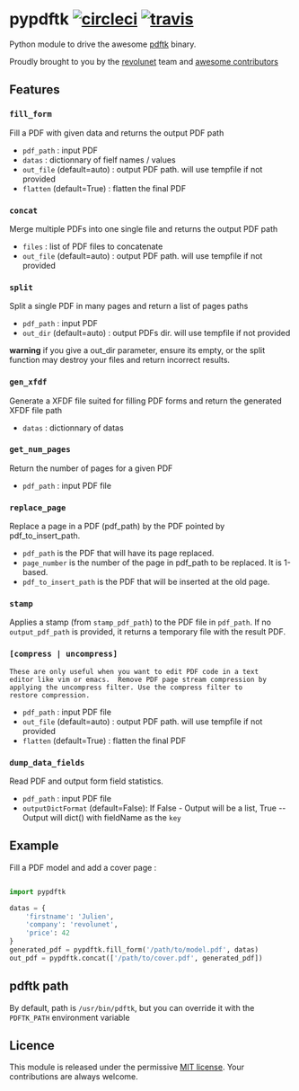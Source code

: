 # pypdftk [![circleci](https://circleci.com/gh/revolunet/pypdftk.svg?style=shield&circle-token=78ab3159527f865cf8ee850b3c1c9fcce8ccf631)](https://circleci.com/gh/revolunet/pypdftk) [![travis](https://travis-ci.org/yguarata/pypdftk.svg?branch=master)](https://travis-ci.org/yguarata/pypdftk)

Python module to drive the awesome [pdftk][0] binary.

Proudly brought to you by the [revolunet][1] team and [awesome contributors](https://github.com/revolunet/pypdftk/graphs/contributors)


## Features

### `fill_form`
Fill a PDF with given data and returns the output PDF path
 - `pdf_path` : input PDF
 - `datas` : dictionnary of fielf names / values
 - `out_file` (default=auto) : output PDF path. will use tempfile if not provided
 - `flatten` (default=True) : flatten the final PDF

### `concat`
Merge multiple PDFs into one single file and returns the output PDF path
 - `files` : list of PDF files to concatenate
 - `out_file` (default=auto) : output PDF path. will use tempfile if not provided

### `split`
Split a single PDF in many pages and return a list of pages paths
 - `pdf_path` : input PDF
 - `out_dir` (default=auto) : output PDFs dir. will use tempfile if not provided

**warning** if you give a out_dir parameter, ensure its empty, or the split function may destroy your files and return incorrect results.

### `gen_xfdf`
Generate a XFDF file suited for filling PDF forms and return the generated XFDF file path
 - `datas` : dictionnary of datas

### `get_num_pages`
Return the number of pages for a given PDF
 - `pdf_path` : input PDF file

### `replace_page`
Replace a page in a PDF (pdf_path) by the PDF pointed by pdf_to_insert_path.
 - `pdf_path` is the PDF that will have its page replaced.
 - `page_number` is the number of the page in pdf_path to be replaced. It is 1-based.
 - `pdf_to_insert_path` is the PDF that will be inserted at the old page.

### `stamp`
Applies a stamp (from `stamp_pdf_path`) to the PDF file in `pdf_path`. If no `output_pdf_path` is provided, it returns a temporary file with the result PDF.

### `[compress | uncompress]`
    These are only useful when you want to edit PDF code in a text
    editor like vim or emacs.  Remove PDF page stream compression by
    applying the uncompress filter. Use the compress filter to
    restore compression.
 - `pdf_path` : input PDF file
 - `out_file` (default=auto) : output PDF path. will use tempfile if not provided
 - `flatten` (default=True) : flatten the final PDF

### `dump_data_fields`
Read PDF and output form field statistics.
 - `pdf_path` : input PDF file
 - `outputDictFormat` (default=False): If False - Output will be a list, True -- Output will dict() with fieldName as the `key`

## Example

Fill a PDF model and add a cover page :

```python

import pypdftk

datas = {
    'firstname': 'Julien',
    'company': 'revolunet',
    'price': 42
}
generated_pdf = pypdftk.fill_form('/path/to/model.pdf', datas)
out_pdf = pypdftk.concat(['/path/to/cover.pdf', generated_pdf])
```

## pdftk path

By default, path is `/usr/bin/pdftk`, but you can override it with the `PDFTK_PATH` environment variable

## Licence
This module is released under the permissive [MIT license](http://revolunet.mit-license.org). Your contributions are always welcome.


 [0]: http://www.pdflabs.com/tools/pdftk-the-pdf-toolkit/
 [1]: http://revolunet.com
